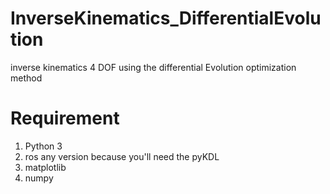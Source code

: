# InverseKinematics_DifferentialEvolution
inverse kinematics 4 DOF using the differential Evolution optimization method 

# Requirement
1. Python 3
2. ros any version because you'll need the pyKDL
3. matplotlib
4. numpy
